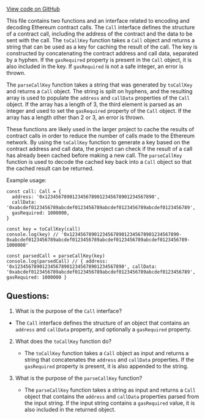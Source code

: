 [View code on GitHub](zoo-labs/zoo/blob/master/core/src/state/multicall/utils.ts)

This file contains two functions and an interface related to encoding and decoding Ethereum contract calls. The `Call` interface defines the structure of a contract call, including the address of the contract and the data to be sent with the call. The `toCallKey` function takes a `Call` object and returns a string that can be used as a key for caching the result of the call. The key is constructed by concatenating the contract address and call data, separated by a hyphen. If the `gasRequired` property is present in the `Call` object, it is also included in the key. If `gasRequired` is not a safe integer, an error is thrown.

The `parseCallKey` function takes a string that was generated by `toCallKey` and returns a `Call` object. The string is split on hyphens, and the resulting array is used to populate the `address` and `callData` properties of the `Call` object. If the array has a length of 3, the third element is parsed as an integer and used to set the `gasRequired` property of the `Call` object. If the array has a length other than 2 or 3, an error is thrown.

These functions are likely used in the larger project to cache the results of contract calls in order to reduce the number of calls made to the Ethereum network. By using the `toCallKey` function to generate a key based on the contract address and call data, the project can check if the result of a call has already been cached before making a new call. The `parseCallKey` function is used to decode the cached key back into a `Call` object so that the cached result can be returned. 

Example usage:

```
const call: Call = {
  address: '0x1234567890123456789012345678901234567890',
  callData: '0xabcdef0123456789abcdef0123456789abcdef0123456789abcdef0123456789',
  gasRequired: 1000000,
}

const key = toCallKey(call)
console.log(key) // '0x1234567890123456789012345678901234567890-0xabcdef0123456789abcdef0123456789abcdef0123456789abcdef0123456789-1000000'

const parsedCall = parseCallKey(key)
console.log(parsedCall) // { address: '0x1234567890123456789012345678901234567890', callData: '0xabcdef0123456789abcdef0123456789abcdef0123456789abcdef0123456789', gasRequired: 1000000 }
```
## Questions: 
 1. What is the purpose of the `Call` interface?
   - The `Call` interface defines the structure of an object that contains an `address` and `callData` property, and optionally a `gasRequired` property.

2. What does the `toCallKey` function do?
   - The `toCallKey` function takes a `Call` object as input and returns a string that concatenates the `address` and `callData` properties. If the `gasRequired` property is present, it is also appended to the string.

3. What is the purpose of the `parseCallKey` function?
   - The `parseCallKey` function takes a string as input and returns a `Call` object that contains the `address` and `callData` properties parsed from the input string. If the input string contains a `gasRequired` value, it is also included in the returned object.